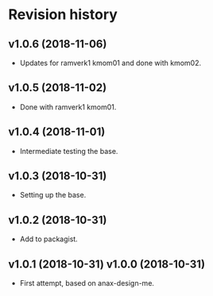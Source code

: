 Revision history
=================================



v1.0.6 (2018-11-06)
---------------------------------

* Updates for ramverk1 kmom01 and done with kmom02.



v1.0.5 (2018-11-02)
---------------------------------

* Done with ramverk1 kmom01.



v1.0.4 (2018-11-01)
---------------------------------

* Intermediate testing the base.



v1.0.3 (2018-10-31)
---------------------------------

* Setting up the base.



v1.0.2 (2018-10-31)
---------------------------------

* Add to packagist.



v1.0.1 (2018-10-31)
v1.0.0 (2018-10-31)
---------------------------------

* First attempt, based on anax-design-me.
